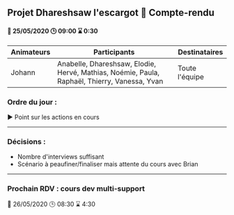 ## Projet Dhareshsaw l'escargot :snail: Compte-rendu

#### :date: 25/05/2020 :clock3: 09:00 :hourglass: 0:30

| Animateurs | Participants | Destinataires |
| --- | --- | --- |
| Johann | Anabelle, Dhareshsaw, Elodie, Hervé, Mathias, Noémie, Paula, Raphaël, Thierry, Vanessa, Yvan | Toute l'équipe |

### Ordre du jour :
:arrow_forward: Point sur les actions en cours

***
### Décisions :
* Nombre d'interviews suffisant
* Scénario à peaufiner/finaliser mais attente du cours avec Brian

***
### Prochain RDV : cours dev multi-support
:date: 26/05/2020 :clock3: 08:30 :hourglass: 4:30
